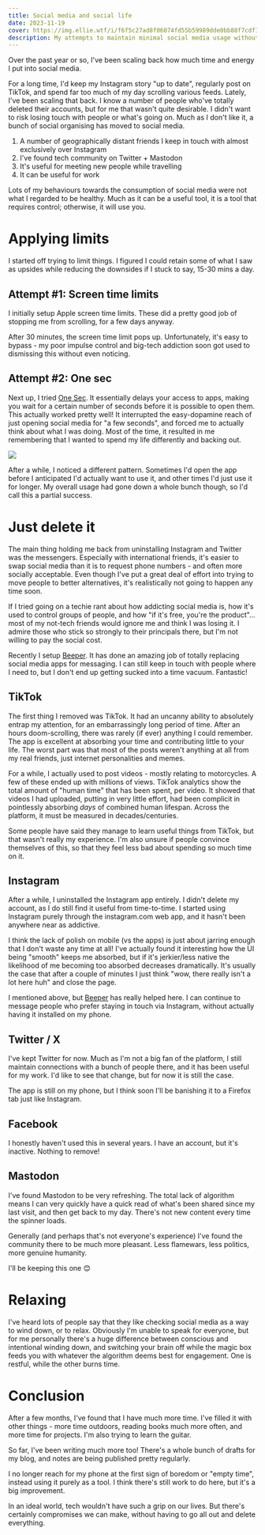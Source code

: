 ```yaml
---
title: Social media and social life
date: 2023-11-19
cover: https://img.ellie.wtf/i/f6f5c27ad8f06074fd55b59989dde0bb88f7cdf1944f77740eb8c4b9afd2b43c.jpg
description: My attempts to maintain minimal social media usage without becoming hooked on an infinite-scrolling algorithm.
---
```

Over the past year or so, I've been scaling back how much time and energy I put into social media.

For a long time, I'd keep my Instagram story "up to date", regularly post on TikTok, and spend far too much of my day scrolling various feeds. Lately, I've been scaling that back. I know a number of people who've totally deleted their accounts, but for me that wasn't quite desirable. I didn't want to risk losing touch with people or what's going on. Much as I don't like it, a bunch of social organising has moved to social media.

1. A number of geographically distant friends I keep in touch with almost exclusively over Instagram
2. I've found tech community on Twitter + Mastodon
3. It's useful for meeting new people while travelling
4. It can be useful for work

Lots of my behaviours towards the consumption of social media were not what I regarded to be healthy. Much as it can be a useful tool, it is a tool that requires control; otherwise, it will use you.

# Applying limits

I started off trying to limit things. I figured I could retain some of what I saw as upsides while reducing the downsides if I stuck to say, 15-30 mins a day.
## Attempt #1: Screen time limits

I initially setup Apple screen time limits. These did a pretty good job of stopping me from scrolling, for a few days anyway. 

After 30 minutes, the screen time limit pops up. Unfortunately, it's easy to bypass - my poor impulse control and big-tech addiction soon got used to dismissing this without even noticing.

## Attempt #2: One sec

Next up, I tried [One Sec](https://one-sec.app/). It essentially delays your access to apps, making you wait for a certain number of seconds before it is possible to open them. This actually worked pretty well! It interrupted the easy-dopamine reach of just opening social media for "a few seconds", and forced me to actually think about what I was doing. Most of the time, it resulted in me remembering that I wanted to spend my life differently and backing out.

![](https://img.ellie.wtf/i/4fdb295d3303f0871d00782a3ef40157329f52c4f9698241c1cc2bb4ed99af56.jpg)

After a while, I noticed a different pattern. Sometimes I'd open the app before I anticipated I'd actually want to use it, and other times I'd just use it for longer. My overall usage had gone down a whole bunch though, so I'd call this a partial success.

# Just delete it

The main thing holding me back from uninstalling Instagram and Twitter was the messengers. Especially with international friends, it's easier to swap social media than it is to request phone numbers - and often more socially acceptable. Even though I've put a great deal of effort into trying to move people to better alternatives, it's realistically not going to happen any time soon.

If I tried going on a techie rant about how addicting social media is, how it's used to control groups of people, and how "if it's free, you're the product"... most of my not-tech friends would ignore me and think I was losing it. I admire those who stick so strongly to their principals there, but I'm not willing to pay the social cost.

Recently I setup [Beeper](https://www.beeper.com/). It has done an amazing job of totally replacing social media apps for messaging. I can still keep in touch with people where I need to, but I don't end up getting sucked into a time vacuum. Fantastic!

## TikTok

The first thing I removed was TikTok. It had an uncanny ability to absolutely entrap my attention, for an embarrassingly long period of time. After an hours doom-scrolling, there was rarely (if ever) anything I could remember. The app is excellent at absorbing your time and contributing little to your life. The worst part was that most of the posts weren't anything at all from my real friends, just internet personalities and memes.

For a while, I actually used to post videos - mostly relating to motorcycles. A few of these ended up with millions of views. TikTok analytics show the total amount of "human time" that has been spent, per video. It showed that videos I had uploaded, putting in very little effort, had been complicit in pointlessly absorbing _days_ of combined human lifespan. Across the platform, it must be measured in decades/centuries.

Some people have said they manage to learn useful things from TikTok, but that wasn't really my experience. I'm also unsure if people convince themselves of this, so that they feel less bad about spending so much time on it.

## Instagram

After a while, I uninstalled the Instagram app entirely. I didn't delete my account, as I do still find it useful from time-to-time. I started using Instagram purely through the instagram.com web app, and it hasn't been anywhere near as addictive.

I think the lack of polish on mobile (vs the apps) is just about jarring enough that I don't waste any time at all! I've actually found it interesting how the UI being "smooth" keeps me absorbed, but if it's jerkier/less native the likelihood of me becoming too absorbed decreases dramatically. It's usually the case that after a couple of minutes I just think "wow, there really isn't a lot here huh" and close the page.

I mentioned above, but [Beeper](https://www.beeper.com/) has really helped here. I can continue to message people who prefer staying in touch via Instagram, without actually having it installed on my phone.

## Twitter / X

I've kept Twitter for now. Much as I'm not a big fan of the platform, I still maintain connections with a bunch of people there, and it has been useful for my work. I'd like to see that change, but for now it is still the case.

The app is still on my phone, but I think soon I'll be banishing it to a Firefox tab just like Instagram.

## Facebook

I honestly haven't used this in several years. I have an account, but it's inactive. Nothing to remove!

## Mastodon

I've found Mastodon to be very refreshing. The total lack of algorithm means I can very quickly have a quick read of what's been shared since my last visit, and then get back to my day. There's not new content every time the spinner loads.

Generally (and perhaps that's not everyone's experience) I've found the community there to be much more pleasant. Less flamewars, less politics, more genuine humanity.

I'll be keeping this one 😊

# Relaxing

I've heard lots of people say that they like checking social media as a way to wind down, or to relax. Obviously I'm unable to speak for everyone, but for me personally there's a huge difference between conscious and intentional winding down, and switching your brain off while the magic box feeds you with whatever the algorithm deems best for engagement. One is restful, while the other burns time.

# Conclusion

After a few months, I've found that I have much more time. I've filled it with other things - more time outdoors, reading books much more often, and more time for projects. I'm also trying to learn the guitar.

So far, I've been writing much more too! There's a whole bunch of drafts for my blog, and notes are being published pretty regularly. 

I no longer reach for my phone at the first sign of boredom or "empty time", instead using it purely as a tool. I think there's still work to do here, but it's a big improvement.

In an ideal world, tech wouldn't have such a grip on our lives. But there's certainly compromises we can make, without having to go all out and delete everything.

